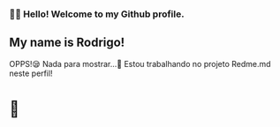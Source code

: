 ### 👋👋 Hello! Welcome to my Github profile.
## My name is Rodrigo!

OPPS!😪
Nada para mostrar...🥱
Estou trabalhando no projeto Redme.md neste perfil! 
# 🤯
<!--
- 🔭 Atualmente estou trabalhando em ...
-<div></div>
<!--
- 🌱 Atualmente estou aprendendo ...
<div>
<img loading="lazy" src="https://cdn.jsdelivr.net/gh/devicons/devicon/icons/java/java-original.svg" width="30" height="30"/> 
<img loading="lazy" src="https://cdn.jsdelivr.net/gh/devicons/devicon/icons/linux/linux-original.svg" width="30" height="30"/>
<!--<img src="https://cdn.jsdelivr.net/gh/devicons/devicon/icons/javascript/javascript-plain.svg" width="30" height="30"/>  
<img src="https://cdn.jsdelivr.net/gh/devicons/devicon/icons/c/c-line.svg" width="30" height="30"/>
<img src="https://cdn.jsdelivr.net/gh/devicons/devicon/icons/cplusplus/cplusplus-line.svg" width="30" height="30" />
<img src="https://cdn.jsdelivr.net/gh/devicons/devicon/icons/csharp/csharp-line.svg" width="30" height="30" />
<img src="https://cdn.jsdelivr.net/gh/devicons/devicon/icons/debian/debian-plain-wordmark.svg"  width="30" height="30"/> -->
<!--<img src="https://cdn.jsdelivr.net/gh/devicons/devicon/icons/git/git-plain-wordmark.svg"  width="30" height="30" />
<img src="https://cdn.jsdelivr.net/gh/devicons/devicon/icons/github/github-original-wordmark.svg"  width="30" height="30" />
<!--<img src="https://cdn.jsdelivr.net/gh/devicons/devicon/icons/gitlab/gitlab-plain-wordmark.svg"  width="30" height="30" /> -->    
<!--<img src="https://cdn.jsdelivr.net/gh/devicons/devicon/icons/html5/html5-plain-wordmark.svg"  width="30" height="30" />
<!--<img src="https://cdn.jsdelivr.net/gh/devicons/devicon/icons/kubernetes/kubernetes-plain-wordmark.svg"  width="30" height="30" />
<img src="https://cdn.jsdelivr.net/gh/devicons/devicon/icons/nodejs/nodejs-plain-wordmark.svg"  width="30" height="30" />
<img src="https://cdn.jsdelivr.net/gh/devicons/devicon/icons/oracle/oracle-original.svg"  width="30" height="30" />
<img src="https://cdn.jsdelivr.net/gh/devicons/devicon/icons/python/python-original-wordmark.svg"  width="30" height="30" />
<img src="https://cdn.jsdelivr.net/gh/devicons/devicon/icons/redhat/redhat-plain-wordmark.svg"  width="30" height="30" />
<img src="https://cdn.jsdelivr.net/gh/devicons/devicon/icons/sqlite/sqlite-original.svg"  width="30" height="30" />
<img src="https://cdn.jsdelivr.net/gh/devicons/devicon/icons/ubuntu/ubuntu-plain-wordmark.svg"  width="30" height="30" /> -->
                                                                         
</div>     
<!--
- 👯 Estou procurando colaborar em ...
-<div></div>

- 🤔 Estou procurando ajuda com ...
-<div></div>

- 💬 Banco de Dados
<!--<div>
<a href="" target="_blank"><img loading="lazy" src="https://img.shields.io/badge/MySQL-005C84?style=for-the-badge&logo=mysql&logoColor=white"></a> 
<a href="" target="_blank"><img loading="lazy" src="https://img.shields.io/badge/MongoDB-4EA94B?style=for-the-badge&logo=mongodb&logoColor=white"></a> 
<a href="" target="_blank"><img loading="lazy" src="https://img.shields.io/badge/PostgreSQL-316192?style=for-the-badge&logo=postgresql&logoColor=white"></a> 
<a href="" target="_blank"><img loading="lazy" src="https://img.shields.io/badge/Microsoft%20SQL%20Server-CC2927?style=for-the-badge&logo=microsoft%20sql%20server&logoColor=white"></a> 
<a href="" target="_blank"><img loading="lazy" src="https://img.shields.io/badge/Oracle-F80000?style=for-the-badge&logo=Oracle&logoColor=white"></a> 
<a href="" target="_blank"><img loading="lazy" src="https://img.shields.io/badge/Sqlite-003B57?style=for-the-badge&logo=sqlite&logoColor=white"></a>
</div>

- 📫 Como entrar em contato comigo: ...
-<div>
<a href="" target="_blank"><img loading="lazy" src="https://img.shields.io/badge/WhatsApp-25D366?style=for-the-badge&logo=whatsapp&logoColor=white" target="_blank"></a>
<a href = "mailto:contato@seu-usuário-aqui"><img loading="lazy" src="https://img.shields.io/badge/Gmail-D14836?style=for-the-badge&logo=gmail&logoColor=white" target="_blank"></a>
<a href="https://www.linkedin.com/in/seu-usuário-linkedln-aqui" target="_blank"><img loading="lazy" src="https://img.shields.io/badge/-LinkedIn-%230077B5?style=for-the-badge&logo=linkedin&logoColor=white" target="_blank"></a>   
</div>
-
- 😄 Pronomes: ...
<!-- <div>
![image](https://github.com/rodrigorochaferreira/rodrigorochaferreira/assets/127359218/e1f8a919-fcbc-485b-b40c-01ff8bbf75af)
</div> -->
<!--
- ⚡ Ferramentas e Tecnologias:
<div>
<img src="https://cdn.jsdelivr.net/gh/devicons/devicon/icons/visualstudio/visualstudio-plain.svg"  width="30" height="30" />
<img src="https://cdn.jsdelivr.net/gh/devicons/devicon/icons/vscode/vscode-original.svg"  width="30" height="30" />     
</div>

Idiomas
<div>
<a href="" target="_blank"><img loading="lazy" src="https://img.shields.io/badge/Duolingo-58CC02?style=for-the-badge&logo=Duolingo&logoColor=white"></a>
</div>
